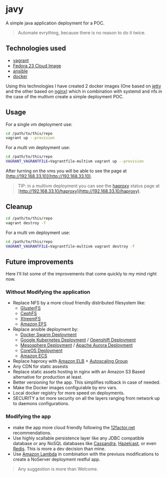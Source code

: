# javy
A simple java application deployment for a POC.

> Automate evrything, because there is no reason to do it twice.

## Technologies used
* [vagrant](https://www.vagrantup.com/downloads.html)
* [Fedora 23 Cloud Image](https://getfedora.org/cloud/)
* [ansible](https://www.ansible.com/)
* [docker](http://www.docker.com)

Using this technologies I have created 2 docker images (One based on [jetty](https://hub.docker.com/_/jetty/) and the other based on [nginx](https://hub.docker.com/_/nginx/)) which in combination with systemd and nfs in the case of the multivm create a simple deployment POC.

## Usage
For a single vm deployment use:
```bash
cd /path/to/this/repo
vagrant up --provision
```

For a multi vm deployment use:
```bash
cd /path/to/this/repo
VAGRANT_VAGRANTFILE=Vagrantfile-multivm vagrant up --provision
```

After turning on the vms you will be able to see the page at [http://192.168.33.10](http://192.168.33.10).

> TIP: in a multivm deployment you can see the [haproxy](http://www.haproxy.org/) status page at [http://192.168.33.10/haproxy](http://192.168.33.10/haproxy).

## Cleanup

```bash
cd /path/to/this/repo
vagrant destroy -f
```

For a multi vm deployment use:
```bash
cd /path/to/this/repo
VAGRANT_VAGRANTFILE=Vagrantfile-multivm vagrant destroy -f
```

## Future improvements
Here I'll list some of the improvements that come quickly to my mind right now.

### Without Modifying the application

* Replace NFS by a more cloud friendly distributed filesystem like:
  * [GlusterFS](http://www.gluster.org/)
  * [CephFS](http://ceph.com/)
  * [XtreemFS](http://www.xtreemfs.org/)
  * [Amazon EFS](https://aws.amazon.com/documentation/efs/)
* Replace ansible deployment by:
  * [Docker Swarm Deployment](https://docs.docker.com/swarm/)
  * [Google Kubernetes Deployment](http://kubernetes.io/) / [Openshift Deployment](https://www.openshift.org/)
  * [Mesosphere Deployment](https://mesosphere.com/) / [Apache Aurora Deployment](http://aurora.apache.org/)
  * [CoreOS Deployment](https://coreos.com/)
  * [Amazon ECS](http://docs.aws.amazon.com/AmazonECS/latest/developerguide/Welcome.html)
* Replace haproxy with [Amazon ELB](https://aws.amazon.com/es/elasticloadbalancing/) + [Autoscaling Group](https://aws.amazon.com/autoscaling/)
* Any CDN for static assests
* Replace static assets hosting in nginx with an Amazon S3 Based alternative for production at least.
* Better versioning for the app. This simplifies rollback in case of needed.
* Make the Docker images configurable by env vars.
* Local docker registry for more speed on deployments.
* SECURITY a lot more security on all the layers ranging from network up to daemons configurations.

### Modifying the app

* make the app more cloud friendly following the [12factor.net](http://12factor.net/) recommendations.
* Use highly scallable persistence layer like any JDBC compatible database or any NoSQL databases like [Cassandra](http://cassandra.apache.org/), [Hazelcast](https://hazelcast.com/use-cases/application-scaling/), or even [Redis](http://redis.io/). This is more a dev decision than mine.
* Use [Amazon Lambda](https://aws.amazon.com/lambda/details/) in combination with the previuos modifications to create a NoServer deployment restful app.

> Any suggestion is more than Welcome.
